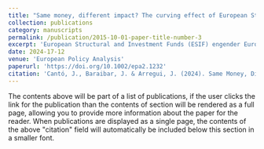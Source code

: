 ```yaml
---
title: "Same money, different impact? The curving effect of European Structural and Investment Funds on EU support in Spain (1990–2019)"
collection: publications
category: manuscripts
permalink: /publication/2015-10-01-paper-title-number-3
excerpt: 'European Structural and Investment Funds (ESIF) engender European Union (EU) support in generating economic growth, but their effect is conditional on individual European identity and educational background. This study investigates whether the positive impact of ESIF spending on EU attitudes also depends on the alignment of funding with the economic needs of recipient regions. We examine this issue with the Spanish case (1990–2019), employing a unique combined data set of Eurobarometer waves and regional NUTS-2 economic indicators. Our findings indicate that EU funds manage to decrease Euroscepticism only in laggard regions, which receive the lion's share of funds and allocate them to public goods easily perceived and communicated to the local population. Conversely, the effect of ESIF on transforming attitudes is absent in middle and high-income regions. The findings suggest a more complicated relationship between ESIF and EU support, which necessitates taking both individual and contextual factors into account.'
date: 2024-17-12
venue: 'European Policy Analysis'
paperurl: 'https://doi.org/10.1002/epa2.1232'
citation: 'Cantó, J., Baraibar, J. & Arregui, J. (2024). Same Money, Different Impact? The Curving Effect of European Structural and Investment Funds on EU Support in Spain (1990 – 2019). European Policy Analysis. https://doi.org/10.1002/epa2.1232.'
---
```


The contents above will be part of a list of publications, if the user clicks the link for the publication than the contents of section will be rendered as a full page, allowing you to provide more information about the paper for the reader. When publications are displayed as a single page, the contents of the above "citation" field will automatically be included below this section in a smaller font.
